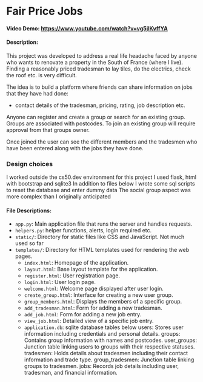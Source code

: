 # Fair Price Jobs
#### Video Demo:  https://www.youtube.com/watch?v=vg5jIKvffYA
#### Description:

This project was developed to address a real life headache faced by anyone who wants to renovate a property in the South of France (where I live).
Finding a reasonably priced tradesman to lay tiles, do the electrics, check the roof etc. is very difficult.

The idea is to build a platform where friends can share information on jobs that they have had done:
- contact details of the tradesman, pricing, rating, job description etc.

Anyone can register and create a group or search for an existing group. Groups are associated with postcodes.
To join an existing group will require approval from that groups owner.

Once joined the user can see the different members and the tradesmen who have been entered along with the jobs they have done.


### Design choices

I worked outside the cs50.dev environment for this project
I used flask, html with bootstrap and sqlite3
In addition to files below I wrote some sql scripts to reset the database and enter dummy data
The social group aspect was more complex than I originally anticipated


#### File Descriptions:

- `app.py`: Main application file that runs the server and handles requests.
- `helpers.py`: helper functions, alerts, login required etc.
- `static/`: Directory for static files like CSS and JavaScript. Not much used so far
- `templates/`: Directory for HTML templates used for rendering the web pages.
  - `index.html`: Homepage of the application.
  - `layout.html`: Base layout template for the application.
  - `register.html`: User registration page.
  - `login.html`: User login page.  
  - `welcome.html`: Welcome page displayed after user login.
  - `create_group.html`: Interface for creating a new user group.
  - `group_members.html`: Displays the members of a specific group.
  - `add_tradesman.html`: Form for adding a new tradesman.
  - `add_job.html`: Form for adding a new job entry.
  - `view_job.html`: Detailed view of a specific job entry.
  - `application.db`: sqlite database tables below
        users:         Stores user information including credentials and personal details.
        groups:        Contains group information with names and postcodes.
        user_groups:   Junction table linking users to groups with their respective statuses.
        tradesmen:     Holds details about tradesmen including their contact information and trade type.
        group_tradesmen: Junction table linking groups to tradesmen.
        jobs:          Records job details including user, tradesman, and financial information.
